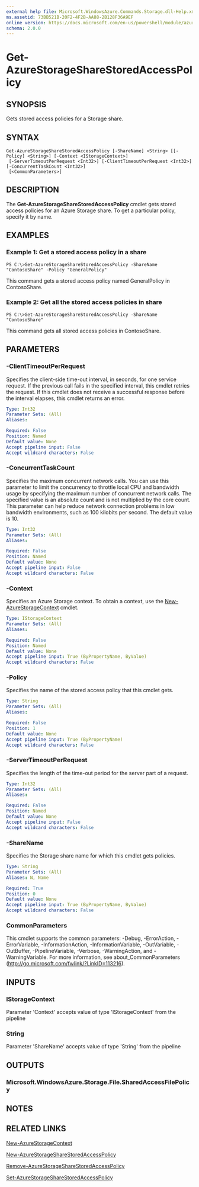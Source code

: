 ```yaml
---
external help file: Microsoft.WindowsAzure.Commands.Storage.dll-Help.xml
ms.assetid: 73BB521B-20F2-4F2B-AA88-2B128F36A9EF
online version: https://docs.microsoft.com/en-us/powershell/module/azure.storage/get-azurestoragesharestoredaccesspolicy
schema: 2.0.0
---
```


# Get-AzureStorageShareStoredAccessPolicy

## SYNOPSIS
Gets stored access policies for a Storage share.

## SYNTAX

```
Get-AzureStorageShareStoredAccessPolicy [-ShareName] <String> [[-Policy] <String>] [-Context <IStorageContext>]
 [-ServerTimeoutPerRequest <Int32>] [-ClientTimeoutPerRequest <Int32>] [-ConcurrentTaskCount <Int32>]
 [<CommonParameters>]
```

## DESCRIPTION
The **Get-AzureStorageShareStoredAccessPolicy** cmdlet gets stored access policies for an Azure Storage share.
To get a particular policy, specify it by name.

## EXAMPLES

### Example 1: Get a stored access policy in a share
```
PS C:\>Get-AzureStorageShareStoredAccessPolicy -ShareName "ContosoShare" -Policy "GeneralPolicy"
```

This command gets a stored access policy named GeneralPolicy in ContosoShare.

### Example 2: Get all the stored access policies in share
```
PS C:\>Get-AzureStorageShareStoredAccessPolicy -ShareName "ContosoShare"
```

This command gets all stored access policies in ContosoShare.

## PARAMETERS

### -ClientTimeoutPerRequest
Specifies the client-side time-out interval, in seconds, for one service request.
If the previous call fails in the specified interval, this cmdlet retries the request.
If this cmdlet does not receive a successful response before the interval elapses, this cmdlet returns an error.

```yaml
Type: Int32
Parameter Sets: (All)
Aliases: 

Required: False
Position: Named
Default value: None
Accept pipeline input: False
Accept wildcard characters: False
```

### -ConcurrentTaskCount
Specifies the maximum concurrent network calls.
You can use this parameter to limit the concurrency to throttle local CPU and bandwidth usage by specifying the maximum number of concurrent network calls.
The specified value is an absolute count and is not multiplied by the core count.
This parameter can help reduce network connection problems in low bandwidth environments, such as 100 kilobits per second.
The default value is 10.

```yaml
Type: Int32
Parameter Sets: (All)
Aliases: 

Required: False
Position: Named
Default value: None
Accept pipeline input: False
Accept wildcard characters: False
```

### -Context
Specifies an Azure Storage context.
To obtain a context, use the [New-AzureStorageContext](./New-AzureStorageContext.md) cmdlet.

```yaml
Type: IStorageContext
Parameter Sets: (All)
Aliases: 

Required: False
Position: Named
Default value: None
Accept pipeline input: True (ByPropertyName, ByValue)
Accept wildcard characters: False
```

### -Policy
Specifies the name of the stored access policy that this cmdlet gets.

```yaml
Type: String
Parameter Sets: (All)
Aliases: 

Required: False
Position: 1
Default value: None
Accept pipeline input: True (ByPropertyName)
Accept wildcard characters: False
```

### -ServerTimeoutPerRequest
Specifies the length of the time-out period for the server part of a request.

```yaml
Type: Int32
Parameter Sets: (All)
Aliases: 

Required: False
Position: Named
Default value: None
Accept pipeline input: False
Accept wildcard characters: False
```

### -ShareName
Specifies the Storage share name for which this cmdlet gets policies.

```yaml
Type: String
Parameter Sets: (All)
Aliases: N, Name

Required: True
Position: 0
Default value: None
Accept pipeline input: True (ByPropertyName, ByValue)
Accept wildcard characters: False
```

### CommonParameters
This cmdlet supports the common parameters: -Debug, -ErrorAction, -ErrorVariable, -InformationAction, -InformationVariable, -OutVariable, -OutBuffer, -PipelineVariable, -Verbose, -WarningAction, and -WarningVariable. For more information, see about_CommonParameters (http://go.microsoft.com/fwlink/?LinkID=113216).

## INPUTS

### IStorageContext

Parameter 'Context' accepts value of type 'IStorageContext' from the pipeline

### String

Parameter 'ShareName' accepts value of type 'String' from the pipeline

## OUTPUTS

### Microsoft.WindowsAzure.Storage.File.SharedAccessFilePolicy

## NOTES

## RELATED LINKS

[New-AzureStorageContext](./New-AzureStorageContext.md)

[New-AzureStorageShareStoredAccessPolicy](./New-AzureStorageShareStoredAccessPolicy.md)

[Remove-AzureStorageShareStoredAccessPolicy](./Remove-AzureStorageShareStoredAccessPolicy.md)

[Set-AzureStorageShareStoredAccessPolicy](./Set-AzureStorageShareStoredAccessPolicy.md)
